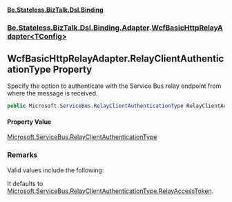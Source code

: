 #### [Be.Stateless.BizTalk.Dsl.Binding](README.md 'README')
### [Be.Stateless.BizTalk.Dsl.Binding.Adapter](Be.Stateless.BizTalk.Dsl.Binding.Adapter.md 'Be.Stateless.BizTalk.Dsl.Binding.Adapter').[WcfBasicHttpRelayAdapter&lt;TConfig&gt;](WcfBasicHttpRelayAdapter_TConfig_.md 'Be.Stateless.BizTalk.Dsl.Binding.Adapter.WcfBasicHttpRelayAdapter<TConfig>')

## WcfBasicHttpRelayAdapter<TConfig>.RelayClientAuthenticationType Property

Specify the option to authenticate with the Service Bus relay endpoint from where the message is received.

```csharp
public Microsoft.ServiceBus.RelayClientAuthenticationType RelayClientAuthenticationType { get; set; }
```

#### Property Value
[Microsoft.ServiceBus.RelayClientAuthenticationType](https://docs.microsoft.com/en-us/dotnet/api/Microsoft.ServiceBus.RelayClientAuthenticationType 'Microsoft.ServiceBus.RelayClientAuthenticationType')

### Remarks

Valid values include the following:

It defaults to [Microsoft.ServiceBus.RelayClientAuthenticationType.RelayAccessToken](https://docs.microsoft.com/en-us/dotnet/api/Microsoft.ServiceBus.RelayClientAuthenticationType.RelayAccessToken 'Microsoft.ServiceBus.RelayClientAuthenticationType.RelayAccessToken').